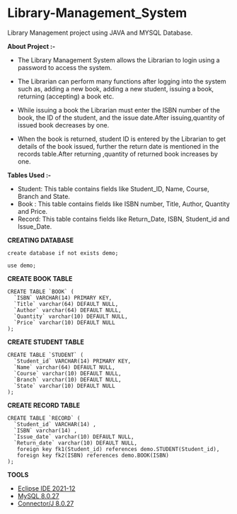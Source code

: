 # Library-Management_System
Library Management project using JAVA and MYSQL Database.

**About Project :-**


+ The Library Management System allows the Librarian to login using a password to access the system.

+ The Librarian can perform many functions after logging into the system such as, adding a new book, adding a new student, issuing a book, returning (accepting) a book etc.

+ While issuing a book the Librarian must enter the ISBN number of the book, the ID of the student, and the issue date.After issuing,quantity of issued book decreases by one.

+ When the book is returned, student ID is entered by the Librarian to get details of the book issued, further the return date is mentioned in the records table.After returning ,quantity of returned book increases by one.

**Tables Used :-**
+ Student: This table contains fields like Student_ID, Name, Course, Branch and State.
+ Book : This table contains fields like ISBN number, Title, Author, Quantity and Price.
+ Record: This table contains fields like Return_Date, ISBN, Student_id and Issue_Date.

**CREATING DATABASE**
```
create database if not exists demo;

use demo;
```
**CREATE BOOK TABLE**
```
CREATE TABLE `BOOK` (
  `ISBN` VARCHAR(14) PRIMARY KEY,
  `Title` varchar(64) DEFAULT NULL,
  `Author` varchar(64) DEFAULT NULL,
  `Quantity` varchar(10) DEFAULT NULL,
  `Price` varchar(10) DEFAULT NULL
);
```
**CREATE STUDENT TABLE**
```
CREATE TABLE `STUDENT` (
  `Student_id` VARCHAR(14) PRIMARY KEY,
  `Name` varchar(64) DEFAULT NULL,
  `Course` varchar(10) DEFAULT NULL,
  `Branch` varchar(10) DEFAULT NULL,
  `State` varchar(10) DEFAULT NULL
);
```
**CREATE RECORD TABLE**
```
CREATE TABLE `RECORD` (
  `Student_id` VARCHAR(14) ,
  `ISBN` varchar(14) ,
  `Issue_date` varchar(10) DEFAULT NULL,
  `Return_date` varchar(10) DEFAULT NULL,
   foreign key fk1(Student_id) references demo.STUDENT(Student_id),
   foreign key fk2(ISBN) references demo.BOOK(ISBN)
);
```
**TOOLS**
+ [Eclipse IDE 2021-12](https://www.eclipse.org/downloads/)
+ [MySQL 8.0.27](https://dev.mysql.com/downloads/installer/)
+ [Connector/J 8.0.27](https://dev.mysql.com/downloads/connector/j/)

